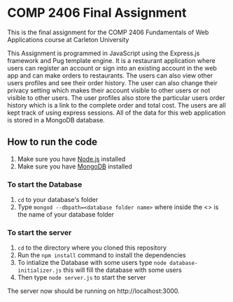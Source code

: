 # COMP 2406 Final Assignment
This is the final assignment for the COMP 2406 Fundamentals of Web Applications course at Carleton University

This Assignment is programmed in JavaScript using the Express.js framework and Pug template engine. It is a restaurant application where users
can register an account or sign into an existing account in the web app and can make orders to restaurants. The users can also view other users 
profiles and see their order history. The user can also change their privacy setting which makes their account visible to other users or not
visible to other users. The user profiles also store the particular users order history which is a link to the complete order and total cost.
The users are all kept track of using express sessions. All of the data for this web application is stored in a MongoDB database.

## How to run the code
1. Make sure you have [Node.js](https://nodejs.org/en/) installed
2. Make sure you have [MongoDB](https://www.mongodb.com/) installed

### To start the Database
1. ```cd``` to your database's folder
2. Type ```mongod --dbpath=<database folder name>``` where inside the <> is the name of your database folder

### To start the server
1. ```cd``` to the directory where you cloned this repository
2. Run the ```npm install``` command to install the dependencies
3. To intialize the Database with some users type ```node database-initializer.js``` this will fill the database with some users
4. Then type ```node server.js``` to start the server

The server now should be running on http://localhost:3000.
